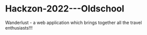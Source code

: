 # Hackzon-2022---Oldschool
Wanderlust - a web application which brings together all the travel enthusiasts!!!
